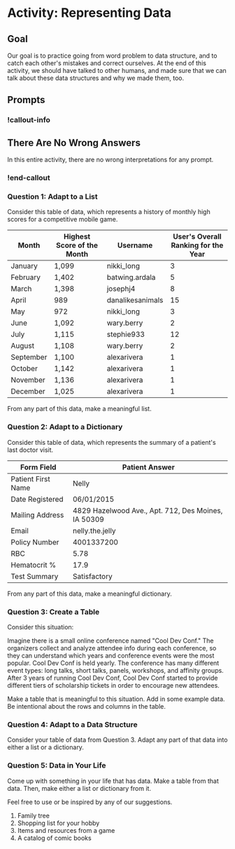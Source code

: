 # Activity: Representing Data

<!-- Can be async -->
<!-- Preferred synchronous -->
<!-- Ideal Format: Small groups -->

## Goal

Our goal is to practice going from word problem to data structure, and to catch each other's mistakes and correct ourselves. At the end of this activity, we should have talked to other humans, and made sure that we can talk about these data structures and why we made them, too.

## Prompts

### !callout-info

## There Are No Wrong Answers

In this entire activity, there are no wrong interpretations for any prompt.

### !end-callout

### Question 1: Adapt to a List

Consider this table of data, which represents a history of monthly high scores for a competitive mobile game.

| Month     | Highest Score of the Month | Username         | User's Overall Ranking for the Year |
| --------- | -------------------------- | ---------------- | ----------------------------------- |
| January   | 1,099                      | nikki_long       | 3                                   |
| February  | 1,402                      | batwing.ardala   | 5                                   |
| March     | 1,398                      | josephj4         | 8                                   |
| April     | 989                        | danalikesanimals | 15                                  |
| May       | 972                        | nikki_long       | 3                                   |
| June      | 1,092                      | wary.berry       | 2                                   |
| July      | 1,115                      | stephie933       | 12                                  |
| August    | 1,108                      | wary.berry       | 2                                   |
| September | 1,100                      | alexarivera      | 1                                   |
| October   | 1,142                      | alexarivera      | 1                                   |
| November  | 1,136                      | alexarivera      | 1                                   |
| December  | 1,025                      | alexarivera      | 1                                   |

From any part of this data, make a meaningful list.

### Question 2: Adapt to a Dictionary

Consider this table of data, which represents the summary of a patient's last doctor visit.

| Form Field         | Patient Answer                                      |
| ------------------ | --------------------------------------------------- |
| Patient First Name | Nelly                                               |
| Date Registered    | 06/01/2015                                          |
| Mailing Address    | 4829 Hazelwood Ave., Apt. 712, Des Moines, IA 50309 |
| Email              | nelly.the.jelly                                     |
| Policy Number      | 4001337200                                          |
| RBC                | 5.78                                                |
| Hematocrit %       | 17.9                                                |
| Test Summary       | Satisfactory                                        |

From any part of this data, make a meaningful dictionary.

### Question 3: Create a Table

Consider this situation:

Imagine there is a small online conference named "Cool Dev Conf." The organizers collect and analyze attendee info during each conference, so they can understand which years and conference events were the most popular. Cool Dev Conf is held yearly. The conference has many different event types: long talks, short talks, panels, workshops, and affinity groups. After 3 years of running Cool Dev Conf, Cool Dev Conf started to provide different tiers of scholarship tickets in order to encourage new attendees.

Make a table that is meaningful to this situation. Add in some example data. Be intentional about the rows and columns in the table.

### Question 4: Adapt to a Data Structure

Consider your table of data from Question 3. Adapt any part of that data into either a list or a dictionary.

### Question 5: Data in Your Life

Come up with something in your life that has data. Make a table from that data. Then, make either a list or dictionary from it.

Feel free to use or be inspired by any of our suggestions.

1. Family tree
1. Shopping list for your hobby
1. Items and resources from a game
1. A catalog of comic books

